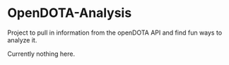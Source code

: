# OpenDOTA-Analysis
Project to pull in information from the openDOTA API and find fun ways to analyze it.


Currently nothing here.
